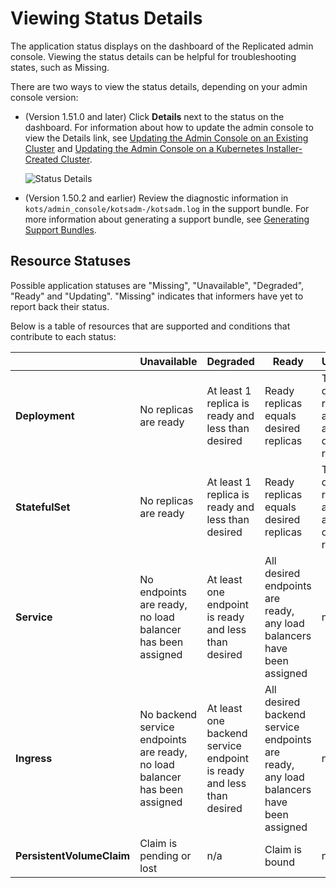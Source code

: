 # Viewing Status Details

The application status displays on the dashboard of the Replicated admin console. Viewing the status details can be helpful for troubleshooting states, such as Missing.

There are two ways to view the status details, depending on your admin console version:

- (Version 1.51.0 and later) Click **Details** next to the status on the dashboard. For information about how to update the admin console to view the Details link, see [Updating the Admin Console on an Existing Cluster](updating-existing-cluster) and [Updating the Admin Console on a Kubernetes Installer-Created Cluster](updating-embedded-cluster).

  ![Status Details](/images/kotsadm-dashboard-appstatus.png)

- (Version 1.50.2 and earlier) Review the diagnostic information in `kots/admin_console/kotsadm-/kotsadm.log` in the support bundle. For more information about generating a support bundle, see [Generating Support Bundles](troubleshooting-an-app).

## Resource Statuses

Possible application statuses are "Missing", "Unavailable", "Degraded", "Ready" and "Updating". "Missing" indicates that informers have yet to report back their status.

Below is a table of resources that are supported and conditions that contribute to each status:

| | Unavailable | Degraded | Ready | Updating |
|---|---|---|---|---|
| **Deployment** | No replicas are ready | At least 1 replica is ready and less than desired | Ready replicas equals desired replicas | The deployed replicas are from a different revision |
| **StatefulSet** | No replicas are ready | At least 1 replica is ready and less than desired | Ready replicas equals desired replicas | The deployed replicas are from a different revision |
| **Service** | No endpoints are ready, no load balancer has been assigned | At least one endpoint is ready and less than desired | All desired endpoints are ready, any load balancers have been assigned | n/a |
| **Ingress** | No backend service endpoints are ready, no load balancer has been assigned | At least one backend service endpoint is ready and less than desired | All desired backend service endpoints are ready, any load balancers have been assigned | n/a |
| **PersistentVolumeClaim** | Claim is pending or lost | n/a | Claim is bound | n/a |
